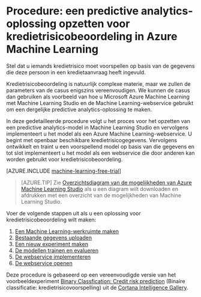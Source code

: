 <properties
    pageTitle="Een predictive analytics-oplossing voor kredietrisico met Machine Learning | Microsoft Azure"
    description="Een gedetailleerde procedure voor het maken van een predictive analytics-oplossing voor kredietrisicobeoordeling in Azure Machine Learning Studio."
    keywords="kredietrisico, predictive analytics-oplossing, risico-evaluatie"
    services="machine-learning"
    documentationCenter=""
    authors="garyericson"
    manager="jhubbard"
    editor="cgronlun"/>

<tags
    ms.service="machine-learning"
    ms.workload="data-services"
    ms.tgt_pltfrm="na"
    ms.devlang="na"
    ms.topic="get-started-article"
    ms.date="06/10/2016"
    ms.author="garye"/>


# Procedure: een predictive analytics-oplossing opzetten voor kredietrisicobeoordeling in Azure Machine Learning

Stel dat u iemands kredietrisico moet voorspellen op basis van de gegevens die deze persoon in een kredietaanvraag heeft ingevuld.  

Kredietrisicobeoordeling is natuurlijk complexe materie, maar we zullen de parameters van de casus enigszins vereenvoudigen. We kunnen de casus dan gebruiken als voorbeeld van hoe u Microsoft Azure Machine Learning met Machine Learning Studio en de Machine Learning-webservice gebruikt om een dergelijke predictive analytics-oplossing te maken.  

In deze gedetailleerde procedure volgt u het proces voor het opzetten van een predictive analytics-model in Machine Learning Studio en vervolgens implementeert u het model als een Azure Machine Learning-webservice. U begint met openbaar beschikbare kredietrisicogegevens. Vervolgens ontwikkelt en traint u een voorspellend model op basis van die gegevens en tot slot implementeert u het model als een webservice die door anderen kan worden gebruikt voor kredietrisicobeoordeling.

[AZURE.INCLUDE [machine-learning-free-trial](../../includes/machine-learning-free-trial.md)]

<!-- -->

>[AZURE.TIP] Zie [Overzichtsdiagram van de mogelijkheden van Azure Machine Learning Studio](machine-learning-studio-overview-diagram.md) als u een diagram wilt downloaden en afdrukken met een overzicht van de mogelijkheden van Machine Learning Studio.

Voer de volgende stappen uit als u een oplossing voor kredietrisicobeoordeling wilt maken:  

1.  [Een Machine Learning-werkruimte maken](machine-learning-walkthrough-1-create-ml-workspace.md)
2.  [Bestaande gegevens uploaden](machine-learning-walkthrough-2-upload-data.md)
3.  [Een nieuw experiment maken](machine-learning-walkthrough-3-create-new-experiment.md)
4.  [De modellen trainen en evalueren](machine-learning-walkthrough-4-train-and-evaluate-models.md)
5.  [De webservice implementeren](machine-learning-walkthrough-5-publish-web-service.md)
6.  [De webservice openen](machine-learning-walkthrough-6-access-web-service.md)

Deze procedure is gebaseerd op een vereenvoudigde versie van het voorbeeldexperiment [Binary Classfication: Credit risk prediction](http://go.microsoft.com/fwlink/?LinkID=525270) (Binaire classificatie: kredietrisicovoorspelling) uit de [Cortana Intelligence Gallery](http://gallery.cortanaintelligence.com/).



<!--HONumber=sep16_HO2-->


